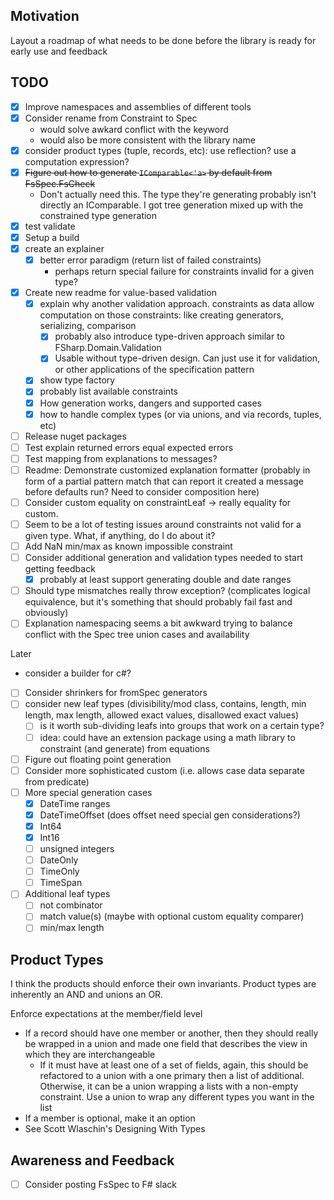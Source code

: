 ﻿
## Motivation

Layout a roadmap of what needs to be done before the library is ready for early use and feedback

## TODO
- [x] Improve namespaces and assemblies of different tools
- [x] Consider rename from Constraint to Spec
  - would solve awkard conflict with the keyword
  - would also be more consistent with the library name
- [x] consider product types (tuple, records, etc): use reflection? use a computation expression? 
- [x] ~~Figure out how to generate `IComparable<'a>` by default from FsSpec.FsCheck~~
  - Don't actually need this. The type they're generating probably isn't directly an IComparable. I got tree generation mixed up with the constrained type generation
- [x] test validate
- [x] Setup a build
- [x] create an explainer
  - [x] better error paradigm (return list of failed constraints)
      - perhaps return special failure for constraints invalid for a given type?
- [x] Create new readme for value-based validation
  - [x] explain why another validation approach. constraints as data allow computation on those constraints: like creating generators, serializing, comparison
    - [x] probably also introduce type-driven approach similar to FSharp.Domain.Validation
    - [x] Usable without type-driven design. Can just use it for validation, or other applications of the specification pattern
  - [x] show type factory
  - [x] probably list available constraints
  - [x] How generation works, dangers and supported cases
  - [x] how to handle complex types (or via unions, and via records, tuples, etc)
- [ ] Release nuget packages
- [ ] Test explain returned errors equal expected errors
- [ ] Test mapping from explanations to messages?
- [ ] Readme: Demonstrate customized explanation formatter (probably in form of a partial pattern match that can report it created a message before defaults run? Need to consider composition here)
- [ ] Consider custom equality on constraintLeaf -> really equality for custom. 
- [ ] Seem to be a lot of testing issues around constraints not valid for a given type. What, if anything, do I do about it?
- [ ] Add NaN min/max as known impossible constraint
- [ ] Consider additional generation and validation types needed to start getting feedback
  - [x] probably at least support generating double and date ranges
- [ ] Should type mismatches really throw exception? (complicates logical equivalence, but it's something that should probably fail fast and obviously)
- [ ] Explanation namespacing seems a bit awkward trying to balance conflict with the Spec tree union cases and availability

Later
- consider a builder for c#?
- [ ] Consider shrinkers for fromSpec generators
- [ ] consider new leaf types (divisibility/mod class, contains, length, min length, max length, allowed exact values, disallowed exact values)
  - [ ] is it worth sub-dividing leafs into groups that work on a certain type?
  - [ ] idea: could have an extension package using a math library to constraint (and generate) from equations
- [ ] Figure out floating point generation 
- [ ] Consider more sophisticated custom (i.e. allows case data separate from predicate)
- [ ] More special generation cases
  - [x] DateTime ranges
  - [x] DateTimeOffset (does offset need special gen considerations?)
  - [x] Int64
  - [x] Int16
  - [ ] unsigned integers
  - [ ] DateOnly
  - [ ] TimeOnly
  - [ ] TimeSpan
- [ ] Additional leaf types
  - [ ] not combinator
  - [ ] match value(s) (maybe with optional custom equality comparer)
  - [ ] min/max length
  
## Product Types
I think the products should enforce their own invariants. Product types are inherently an AND and unions an OR. 

Enforce expectations at the member/field level
- If a record should have one member or another, then they should really be wrapped in a union and made one field that describes the view in which they are interchangeable
  - If it must have at least one of a set of fields, again, this should be refactored to a union with a one primary then a list of additional. Otherwise, it can be a union wrapping a lists with a non-empty constraint. Use a union to wrap any different types you want in the list
- If a member is optional, make it an option
- See Scott Wlaschin's Designing With Types

## Awareness and Feedback
- [ ] Consider posting FsSpec to F# slack
